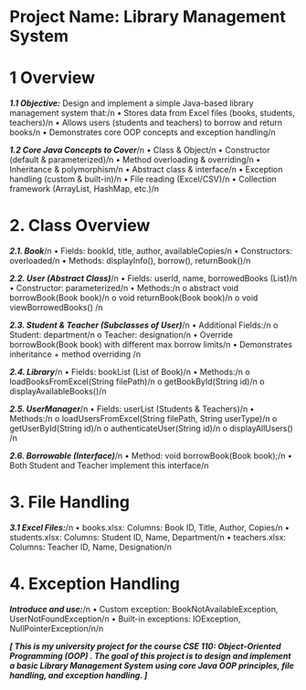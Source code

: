# Project Name: Library Management System

# 1 Overview 

***1.1 Objective:*** </b>
Design and implement a simple Java-based library management system that:/n
• Stores data from Excel files (books, students, teachers)/n
• Allows users (students and teachers) to borrow and return books/n
• Demonstrates core OOP concepts and exception handling/n

***1.2 Core Java Concepts to Cover***/n
• Class & Object/n
• Constructor (default & parameterized)/n
• Method overloading & overriding/n
• Inheritance & polymorphism/n
• Abstract class & interface/n
• Exception handling (custom & built-in)/n
• File reading (Excel/CSV)/n
• Collection framework (ArrayList, HashMap, etc.)/n

# 2. Class Overview

***2.1. Book***/n
• Fields: bookId, title, author, availableCopies/n
• Constructors: overloaded/n
• Methods: displayInfo(), borrow(), returnBook()/n

***2.2. User (Abstract Class)***/n
• Fields: userId, name, borrowedBooks (List)/n
• Constructor: parameterized/n
• Methods:/n
o abstract void borrowBook(Book book)/n
o void returnBook(Book book)/n
o void viewBorrowedBooks() /n

***2.3. Student & Teacher (Subclasses of User)***/n
• Additional Fields:/n
o Student: department/n
o Teacher: designation/n
• Override borrowBook(Book book) with different max borrow limits/n
• Demonstrates inheritance + method overriding /n

***2.4. Library***/n
• Fields: bookList (List of Book)/n
• Methods:/n
o loadBooksFromExcel(String filePath)/n
o getBookById(String id)/n
o displayAvailableBooks()/n

***2.5. UserManager***/n
• Fields: userList (Students & Teachers)/n
• Methods:/n
o loadUsersFromExcel(String filePath, String userType)/n
o getUserById(String id)/n
o authenticateUser(String id)/n
o displayAllUsers() /n

***2.6. Borrowable (Interface)***/n
• Method: void borrowBook(Book book);/n
• Both Student and Teacher implement this interface/n

# 3. File Handling

***3.1 Excel Files:***/n
• books.xlsx: Columns: Book ID, Title, Author, Copies/n
• students.xlsx: Columns: Student ID, Name, Department/n
• teachers.xlsx: Columns: Teacher ID, Name, Designation/n

# 4. Exception Handling

***Introduce and use:***/n
• Custom exception: BookNotAvailableException, UserNotFoundException/n
• Built-in exceptions: IOException, NullPointerException/n/n

***[ This is my university project for the course **CSE 110: Object-Oriented Programming (OOP)** . The goal of this project is to design and implement a basic **Library Management System** using core **Java OOP principles**, file handling, and exception handling. ]***
